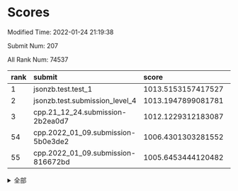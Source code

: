 # Scores

Modified Time: 2022-01-24 21:19:38

Submit Num: 207

All Rank Num: 74537

| rank |               submit               |       score        |       sigma        | pk_num |
| :--- | :--------------------------------- | :----------------- | :----------------- | :----- |
| 1    | jsonzb.test.test_1                 | 1013.5153157417527 | 0.8167769480285375 | 1439   |
| 2    | jsonzb.test.submission_level_4     | 1013.1947899081781 | 0.8215231711085164 | 1443   |
| 3    | cpp.21_12_24.submission-2b2ea0d7   | 1012.1229312183087 | 0.7977159651668121 | 1440   |
| 54   | cpp.2022_01_09.submission-5b0e3de2 | 1006.4301303281552 | 0.7204173875914908 | 1444   |
| 55   | cpp.2022_01_09.submission-816672bd | 1005.6453444120482 | 0.7220949056328243 | 1442   |


<details>
<summary>全部</summary>

| rank |                 submit                 |       score        |       sigma        | pk_num |
| :--- | :------------------------------------- | :----------------- | :----------------- | :----- |
| 1    | jsonzb.test.test_1                     | 1013.5153157417527 | 0.8167769480285375 | 1439   |
| 2    | jsonzb.test.submission_level_4         | 1013.1947899081781 | 0.8215231711085164 | 1443   |
| 3    | cpp.21_12_24.submission-2b2ea0d7       | 1012.1229312183087 | 0.7977159651668121 | 1440   |
| 4    | gobigger.level_3.submission_level_3_1  | 1011.8940524795748 | 0.7953688859519433 | 1440   |
| 5    | gobigger.level_3.submission_level_3_6  | 1011.6706091993497 | 0.8142010432882107 | 1440   |
| 6    | gobigger.level_3.submission_level_3_10 | 1011.2965225859838 | 0.7623014707553314 | 1439   |
| 7    | gobigger.level_3.submission_level_3_4  | 1011.1657284814814 | 0.7942895711196081 | 1437   |
| 8    | gobigger.level_3.submission_level_3_30 | 1011.1459620141475 | 0.7712215095910077 | 1444   |
| 9    | gobigger.level_3.submission_level_3_29 | 1010.8742463946245 | 0.7709626521265422 | 1438   |
| 10   | gobigger.level_3.submission_level_3_0  | 1010.8537741026701 | 0.7830277180279014 | 1443   |
| 11   | gobigger.level_3.submission_level_3_33 | 1010.7415849229722 | 0.7633292040307058 | 1439   |
| 12   | gobigger.level_3.submission_level_3_45 | 1010.6785146268301 | 0.7637104992906266 | 1439   |
| 13   | gobigger.level_3.submission_level_3_41 | 1010.6711001489817 | 0.7673040110435463 | 1444   |
| 14   | gobigger.level_3.submission_level_3_44 | 1010.3534507494688 | 0.743437840404505  | 1439   |
| 15   | gobigger.level_3.submission_level_3_34 | 1010.3057636362296 | 0.7813217547343774 | 1434   |
| 16   | gobigger.level_3.submission_level_3_28 | 1010.2778573448238 | 0.7498530404047014 | 1443   |
| 17   | gobigger.level_3.submission_level_3_2  | 1010.2065316235384 | 0.7541369222984278 | 1441   |
| 18   | gobigger.level_3.submission_level_3_21 | 1010.156958967076  | 0.7592011046750623 | 1440   |
| 19   | gobigger.level_3.submission_level_3_8  | 1010.1434029145364 | 0.7571260674902683 | 1439   |
| 20   | gobigger.level_3.submission_level_3_26 | 1010.1237289305204 | 0.7435345695314646 | 1437   |
| 21   | gobigger.level_3.submission_level_3_31 | 1010.077393094952  | 0.759644478282142  | 1439   |
| 22   | gobigger.level_3.submission_level_3_36 | 1010.0629492087365 | 0.7763074913233308 | 1438   |
| 23   | gobigger.level_3.submission_level_3_39 | 1010.0151232378986 | 0.75682871886103   | 1444   |
| 24   | gobigger.level_3.submission_level_3_49 | 1009.9622247793156 | 0.7644684883503446 | 1441   |
| 25   | gobigger.level_3.submission_level_3_7  | 1009.9542906451527 | 0.771380450370418  | 1441   |
| 26   | gobigger.level_3.submission_level_3_15 | 1009.9420861402461 | 0.7425226518655215 | 1439   |
| 27   | gobigger.level_3.submission_level_3_27 | 1009.9368697802312 | 0.7689966520518996 | 1439   |
| 28   | gobigger.level_3.submission_level_3_35 | 1009.9027567525615 | 0.7464171473653075 | 1441   |
| 29   | gobigger.level_3.submission_level_3_47 | 1009.8995548044163 | 0.758882344830594  | 1435   |
| 30   | gobigger.level_3.submission_level_3_38 | 1009.8597315076654 | 0.7801949887423809 | 1435   |
| 31   | gobigger.level_3.submission_level_3_19 | 1009.813945169348  | 0.7378300444462605 | 1440   |
| 32   | gobigger.level_3.submission_level_3_14 | 1009.813399235274  | 0.7653892274963395 | 1439   |
| 33   | gobigger.level_3.submission_level_3_46 | 1009.6954476259009 | 0.7297966278386907 | 1441   |
| 34   | gobigger.level_3.submission_level_3_37 | 1009.6701588950507 | 0.7557411246765112 | 1435   |
| 35   | gobigger.level_3.submission_level_3_20 | 1009.6293240540011 | 0.7565237181232533 | 1439   |
| 36   | gobigger.level_3.submission_level_3_3  | 1009.398162034708  | 0.7413041345665323 | 1441   |
| 37   | gobigger.level_3.submission_level_3_5  | 1009.2867897417884 | 0.7545363312465009 | 1443   |
| 38   | gobigger.level_3.submission_level_3_17 | 1009.2209769061257 | 0.7566430135420327 | 1443   |
| 39   | gobigger.level_3.submission_level_3_48 | 1009.166771003915  | 0.7570878360177496 | 1443   |
| 40   | gobigger.level_3.submission_level_3_32 | 1009.1512689372673 | 0.7412797309673749 | 1441   |
| 41   | gobigger.level_3.submission_level_3_13 | 1009.147248610087  | 0.7648610155244705 | 1441   |
| 42   | gobigger.level_3.submission_level_3_16 | 1009.0363226240268 | 0.7459633324565502 | 1440   |
| 43   | gobigger.level_3.submission_level_3_12 | 1009.031387240898  | 0.7626537813219411 | 1441   |
| 44   | gobigger.level_3.submission_level_3_43 | 1008.9853223888376 | 0.747233756841843  | 1442   |
| 45   | gobigger.level_3.submission_level_3_40 | 1008.9779732472712 | 0.7527731723593937 | 1443   |
| 46   | gobigger.level_3.submission_level_3_24 | 1008.9585366404377 | 0.7725370357722742 | 1441   |
| 47   | gobigger.level_3.submission_level_3_23 | 1008.7295882683326 | 0.7656326691689296 | 1442   |
| 48   | gobigger.level_3.submission_level_3_42 | 1008.7060828493451 | 0.7578873089293529 | 1445   |
| 49   | gobigger.level_3.submission_level_3_9  | 1008.6982541201338 | 0.7458121174453257 | 1442   |
| 50   | gobigger.level_3.submission_level_3_11 | 1008.6674434966194 | 0.7536534430391914 | 1445   |
| 51   | gobigger.level_3.submission_level_3_25 | 1008.6156830034403 | 0.7425261083083259 | 1436   |
| 52   | gobigger.level_3.submission_level_3_22 | 1008.554755737686  | 0.7494013433708637 | 1442   |
| 53   | gobigger.level_3.submission_level_3_18 | 1007.7962868250698 | 0.7412115394768825 | 1443   |
| 54   | cpp.2022_01_09.submission-5b0e3de2     | 1006.4301303281552 | 0.7204173875914908 | 1444   |
| 55   | cpp.2022_01_09.submission-816672bd     | 1005.6453444120482 | 0.7220949056328243 | 1442   |
| 56   | gobigger.level_1.submission_level_1_6  | 1005.1482619280316 | 0.7157616946506186 | 1442   |
| 57   | gobigger.level_1.submission_level_1_23 | 1004.8268347349733 | 0.7313201010657244 | 1444   |
| 58   | gobigger.level_1.submission_level_1_32 | 1004.6521497708294 | 0.7173544952216577 | 1442   |
| 59   | gobigger.level_1.submission_level_1_35 | 1004.6404622253867 | 0.7223466632823236 | 1442   |
| 60   | gobigger.level_1.submission_level_1_2  | 1004.4201536056203 | 0.7149938710472571 | 1439   |
| 61   | gobigger.level_1.submission_level_1_28 | 1004.286235557018  | 0.7127428254340114 | 1443   |
| 62   | gobigger.level_1.submission_level_1_40 | 1004.1896155743067 | 0.7204170263155745 | 1434   |
| 63   | gobigger.level_1.submission_level_1_19 | 1004.1428809249217 | 0.7185796380325865 | 1445   |
| 64   | gobigger.level_1.submission_level_1_41 | 1004.0086699388429 | 0.7048824629497212 | 1440   |
| 65   | gobigger.level_1.submission_level_1_12 | 1003.9768624762786 | 0.7220732222651922 | 1435   |
| 66   | gobigger.level_1.submission_level_1_10 | 1003.9181074550931 | 0.7125087638818619 | 1441   |
| 67   | gobigger.level_1.submission_level_1_46 | 1003.9130276930545 | 0.7134638063151401 | 1439   |
| 68   | gobigger.level_1.submission_level_1_49 | 1003.8367662460291 | 0.7154874348467736 | 1441   |
| 69   | gobigger.level_1.submission_level_1_38 | 1003.7811409542575 | 0.7206829016418065 | 1441   |
| 70   | gobigger.level_1.submission_level_1_7  | 1003.773530576391  | 0.711484229581279  | 1434   |
| 71   | gobigger.level_1.submission_level_1_20 | 1003.7642082961752 | 0.7253906846519115 | 1436   |
| 72   | gobigger.level_1.submission_level_1_34 | 1003.6376544459143 | 0.7171961302090629 | 1444   |
| 73   | gobigger.level_1.submission_level_1_43 | 1003.628651823677  | 0.7111044915545688 | 1439   |
| 74   | gobigger.level_1.submission_level_1_37 | 1003.5966282459701 | 0.7189994886276632 | 1440   |
| 75   | gobigger.level_1.submission_level_1_36 | 1003.5150786478689 | 0.7086662948779202 | 1439   |
| 76   | gobigger.level_1.submission_level_1_26 | 1003.4851572227639 | 0.7243035165765046 | 1441   |
| 77   | gobigger.level_1.submission_level_1_1  | 1003.4071910038668 | 0.7078826265789722 | 1442   |
| 78   | gobigger.level_1.submission_level_1_5  | 1003.362030831836  | 0.7092116393320756 | 1440   |
| 79   | gobigger.level_1.submission_level_1_11 | 1003.3116173385282 | 0.7104650839247048 | 1441   |
| 80   | gobigger.level_1.submission_level_1_9  | 1003.286217728161  | 0.7077664306712814 | 1442   |
| 81   | gobigger.level_1.submission_level_1_48 | 1003.2824159545504 | 0.7194709272855561 | 1444   |
| 82   | gobigger.level_1.submission_level_1_47 | 1003.2696323198322 | 0.7210223207744104 | 1441   |
| 83   | gobigger.level_1.submission_level_1_8  | 1003.2063821171625 | 0.7109839144095217 | 1438   |
| 84   | gobigger.level_1.submission_level_1_0  | 1003.2026973660871 | 0.7185837924721713 | 1440   |
| 85   | gobigger.level_1.submission_level_1_25 | 1003.1889241097009 | 0.7117978751186433 | 1441   |
| 86   | gobigger.level_1.submission_level_1_42 | 1003.1555177269272 | 0.7204311589533252 | 1441   |
| 87   | gobigger.level_1.submission_level_1_4  | 1003.1470951560065 | 0.7027782217458943 | 1443   |
| 88   | gobigger.level_1.submission_level_1_3  | 1003.146792683916  | 0.7163283882715862 | 1443   |
| 89   | gobigger.level_1.submission_level_1_15 | 1003.0816452557065 | 0.717115097524923  | 1441   |
| 90   | gobigger.level_1.submission_level_1_45 | 1003.02696827463   | 0.7260598430954306 | 1441   |
| 91   | gobigger.level_1.submission_level_1_13 | 1003.0040056490528 | 0.7208569008929687 | 1437   |
| 92   | gobigger.level_1.submission_level_1_44 | 1002.9297749396011 | 0.7159234550350161 | 1437   |
| 93   | gobigger.level_1.submission_level_1_33 | 1002.9126720911754 | 0.7166353587833718 | 1437   |
| 94   | gobigger.level_1.submission_level_1_21 | 1002.894563105007  | 0.7168737361066805 | 1439   |
| 95   | gobigger.level_1.submission_level_1_18 | 1002.8462124506256 | 0.714949553306437  | 1440   |
| 96   | gobigger.level_1.submission_level_1_29 | 1002.8271440179227 | 0.7141340959867781 | 1439   |
| 97   | gobigger.level_1.submission_level_1_16 | 1002.8008180294311 | 0.7154518922114663 | 1441   |
| 98   | gobigger.level_1.submission_level_1_24 | 1002.7503005764414 | 0.713347844361311  | 1439   |
| 99   | gobigger.level_1.submission_level_1_22 | 1002.7154609722922 | 0.7129387787096129 | 1441   |
| 100  | gobigger.level_1.submission_level_1_31 | 1002.6004570038434 | 0.7096575812416178 | 1440   |
| 101  | gobigger.level_1.submission_level_1_14 | 1002.4480529598011 | 0.7040880384566214 | 1442   |
| 102  | gobigger.level_1.submission_level_1_27 | 1001.8583938781165 | 0.7108245913708386 | 1439   |
| 103  | gobigger.level_1.submission_level_1_17 | 1001.7013048357185 | 0.7177901469317267 | 1435   |
| 104  | gobigger.level_1.submission_level_1_30 | 1001.5678995517356 | 0.7158051099813424 | 1442   |
| 105  | gobigger.level_1.submission_level_1_39 | 1001.4290481401098 | 0.7114033975366648 | 1436   |
| 106  | gobigger.random.submission_random_33   | 997.3865646357947  | 0.7027986331471424 | 1437   |
| 107  | gobigger.random.submission_random_48   | 997.3690699431559  | 0.7030946351634527 | 1441   |
| 108  | gobigger.random.submission_random_20   | 997.0726715377186  | 0.7028034332007373 | 1441   |
| 109  | gobigger.random.submission_random_18   | 997.007889649522   | 0.7156374718347304 | 1441   |
| 110  | gobigger.random.submission_random_14   | 997.0045200019949  | 0.7048883187804659 | 1444   |
| 111  | gobigger.random.submission_random_24   | 996.8140685252262  | 0.7099701920293224 | 1438   |
| 112  | gobigger.random.submission_random_16   | 996.7507993231831  | 0.701463313035429  | 1441   |
| 113  | gobigger.random.submission_random_27   | 996.5689184065152  | 0.7097020236534973 | 1442   |
| 114  | gobigger.random.submission_random_44   | 996.3560214612478  | 0.7213717883667415 | 1445   |
| 115  | gobigger.random.submission_random_47   | 996.2917289479554  | 0.7418478358338284 | 1440   |
| 116  | gobigger.random.submission_random_7    | 996.2813902239244  | 0.72119231277271   | 1435   |
| 117  | gobigger.random.submission_random_19   | 996.2303489073513  | 0.720443505073794  | 1442   |
| 118  | gobigger.random.submission_random_8    | 996.1807425542627  | 0.7174112352361043 | 1444   |
| 119  | gobigger.random.submission_random_28   | 996.1265858562557  | 0.7039305098943468 | 1441   |
| 120  | gobigger.random.submission_random_25   | 996.086493159429   | 0.712319236832316  | 1449   |
| 121  | gobigger.random.submission_random_3    | 996.0856998489915  | 0.7253670276674195 | 1438   |
| 122  | gobigger.random.submission_random_30   | 996.0483217447307  | 0.7043451798846628 | 1443   |
| 123  | gobigger.random.submission_random_1    | 996.0428985809392  | 0.7185902265865591 | 1440   |
| 124  | gobigger.random.submission_random_46   | 996.0418975661158  | 0.7113723220346728 | 1445   |
| 125  | gobigger.random.submission_random_13   | 996.0160426172863  | 0.7225154774057283 | 1443   |
| 126  | gobigger.random.submission_random_43   | 995.9990683280133  | 0.7236680895608232 | 1440   |
| 127  | gobigger.random.submission_random_45   | 995.9689766878515  | 0.7214358026732977 | 1445   |
| 128  | gobigger.random.submission_random_39   | 995.9542241302925  | 0.7053116076770863 | 1434   |
| 129  | gobigger.random.submission_random_0    | 995.928824532022   | 0.7216338313894118 | 1441   |
| 130  | gobigger.random.submission_random_29   | 995.9110195628858  | 0.7042775841015078 | 1440   |
| 131  | gobigger.random.submission_random_22   | 995.8497211074814  | 0.7177992586662233 | 1438   |
| 132  | gobigger.random.submission_random_42   | 995.7546735578671  | 0.703275119500597  | 1445   |
| 133  | gobigger.random.submission_random_26   | 995.7439959709775  | 0.7155037833186333 | 1444   |
| 134  | gobigger.random.submission_random_31   | 995.6917802890375  | 0.7107339673045104 | 1439   |
| 135  | gobigger.random.submission_random_17   | 995.5394344294816  | 0.7199946121353553 | 1439   |
| 136  | gobigger.random.submission_random_23   | 995.5344835855698  | 0.7199683731716057 | 1437   |
| 137  | gobigger.random.submission_random_41   | 995.5194152127891  | 0.7094085357101209 | 1436   |
| 138  | gobigger.random.submission_random_21   | 995.4327093447155  | 0.7009143528213483 | 1437   |
| 139  | gobigger.random.submission_random_4    | 995.3207454734929  | 0.7365541957766478 | 1440   |
| 140  | gobigger.random.submission_random_6    | 995.2532863670325  | 0.7195955733454998 | 1438   |
| 141  | gobigger.random.submission_random_49   | 995.2454097135646  | 0.7154514923020574 | 1436   |
| 142  | gobigger.random.submission_random_15   | 995.2113497289138  | 0.6973369162330549 | 1438   |
| 143  | gobigger.random.submission_random_36   | 995.1708297578215  | 0.7111498186287195 | 1440   |
| 144  | gobigger.random.submission_random_5    | 995.0812817812823  | 0.7198055216950262 | 1439   |
| 145  | gobigger.random.submission_random_32   | 995.0775454896294  | 0.7229372174116263 | 1438   |
| 146  | gobigger.random.submission_random_9    | 995.0453395064043  | 0.7218078348816531 | 1439   |
| 147  | gobigger.random.submission_random_34   | 995.0225044865341  | 0.7200923710933863 | 1440   |
| 148  | gobigger.random.submission_random_37   | 995.0103766528001  | 0.7247215726276893 | 1444   |
| 149  | gobigger.random.submission_random_38   | 995.007666482296   | 0.7077157335193819 | 1443   |
| 150  | gobigger.random.submission_random_10   | 994.9874748601765  | 0.7122359322922482 | 1440   |
| 151  | gobigger.random.submission_random_40   | 994.9223287716877  | 0.7154507970001605 | 1442   |
| 152  | gobigger.random.submission_random_35   | 994.6991899693583  | 0.7019298248143455 | 1440   |
| 153  | gobigger.random.submission_random_11   | 994.6259568259673  | 0.7147558281380348 | 1440   |
| 154  | gobigger.random.submission_random_12   | 994.6053678287916  | 0.7210118885413045 | 1437   |
| 155  | gobigger.random.submission_random_2    | 994.3890683464053  | 0.7246552398361972 | 1440   |
| 156  | gobigger.level_2.submission_level_2_23 | 994.1007169911484  | 0.7385888687542073 | 1442   |
| 157  | gobigger.level_2.submission_level_2_13 | 993.7873509104362  | 0.7441046302166194 | 1441   |
| 158  | gobigger.level_2.submission_level_2_21 | 993.2601599154607  | 0.7288656187721452 | 1437   |
| 159  | gobigger.level_2.submission_level_2_22 | 993.0667034114764  | 0.7252229136743704 | 1444   |
| 160  | gobigger.level_2.submission_level_2_32 | 993.032726686562   | 0.7343313021674948 | 1434   |
| 161  | gobigger.level_2.submission_level_2_9  | 993.006176101548   | 0.7294005647522632 | 1434   |
| 162  | gobigger.level_2.submission_level_2_35 | 993.0027845660464  | 0.7149237677806705 | 1440   |
| 163  | gobigger.level_2.submission_level_2_0  | 992.8861006245606  | 0.7515980489294192 | 1437   |
| 164  | gobigger.level_2.submission_level_2_25 | 992.8054325706993  | 0.7476949944501347 | 1442   |
| 165  | gobigger.level_2.submission_level_2_41 | 992.5924162557119  | 0.7330157597003387 | 1442   |
| 166  | gobigger.level_2.submission_level_2_42 | 992.5862162468359  | 0.7366031738283514 | 1445   |
| 167  | gobigger.level_2.submission_level_2_5  | 992.5574896159596  | 0.7436331470436474 | 1440   |
| 168  | gobigger.level_2.submission_level_2_4  | 992.5405091022933  | 0.7440690158339145 | 1443   |
| 169  | gobigger.level_2.submission_level_2_26 | 992.5199245462376  | 0.7362750534883747 | 1440   |
| 170  | gobigger.level_2.submission_level_2_49 | 992.5146413819126  | 0.7324072752038641 | 1441   |
| 171  | gobigger.level_2.submission_level_2_19 | 992.4867022877015  | 0.7374880299638602 | 1440   |
| 172  | gobigger.level_2.submission_level_2_17 | 992.4661379554146  | 0.7433946193909324 | 1442   |
| 173  | gobigger.level_2.submission_level_2_34 | 992.4225356658793  | 0.753022585551895  | 1442   |
| 174  | gobigger.level_2.submission_level_2_44 | 992.4188891194906  | 0.7456907114305666 | 1436   |
| 175  | gobigger.level_2.submission_level_2_40 | 992.3951939329281  | 0.7683266103930603 | 1443   |
| 176  | gobigger.level_2.submission_level_2_10 | 992.3211015049365  | 0.749092481503948  | 1443   |
| 177  | gobigger.level_2.submission_level_2_47 | 992.2717837836203  | 0.7485092949408235 | 1438   |
| 178  | gobigger.level_2.submission_level_2_28 | 992.2375010366115  | 0.7500275468349596 | 1437   |
| 179  | gobigger.level_2.submission_level_2_31 | 992.1945857863818  | 0.7425252474194327 | 1441   |
| 180  | gobigger.level_2.submission_level_2_6  | 992.1459873454448  | 0.7449159603961655 | 1441   |
| 181  | gobigger.level_2.submission_level_2_8  | 992.0661309617437  | 0.7485356220079666 | 1441   |
| 182  | gobigger.level_2.submission_level_2_48 | 992.0173738698234  | 0.7414909706383287 | 1442   |
| 183  | gobigger.level_2.submission_level_2_38 | 991.9998580036272  | 0.7537203017531597 | 1440   |
| 184  | gobigger.level_2.submission_level_2_36 | 991.9595048813314  | 0.7587345655484127 | 1440   |
| 185  | gobigger.level_2.submission_level_2_30 | 991.9315091642524  | 0.7469195238218134 | 1440   |
| 186  | gobigger.level_2.submission_level_2_18 | 991.9080809046171  | 0.7509162828037247 | 1436   |
| 187  | gobigger.level_2.submission_level_2_2  | 991.8147186452737  | 0.746447827998652  | 1441   |
| 188  | gobigger.level_2.submission_level_2_27 | 991.7744814994153  | 0.7638431221109567 | 1439   |
| 189  | gobigger.level_2.submission_level_2_33 | 991.7218933684981  | 0.7562852782170976 | 1441   |
| 190  | gobigger.level_2.submission_level_2_3  | 991.610792060881   | 0.7545050641448363 | 1441   |
| 191  | gobigger.level_2.submission_level_2_24 | 991.5750209738441  | 0.7431541393521128 | 1441   |
| 192  | gobigger.level_2.submission_level_2_46 | 991.4732199495603  | 0.7628461090117145 | 1433   |
| 193  | gobigger.level_2.submission_level_2_37 | 991.4622821103494  | 0.7387137694630758 | 1439   |
| 194  | gobigger.level_2.submission_level_2_12 | 991.3760542784405  | 0.7515913410862575 | 1443   |
| 195  | gobigger.level_2.submission_level_2_43 | 991.3651282949504  | 0.7455313241700464 | 1441   |
| 196  | gobigger.level_2.submission_level_2_29 | 991.3497308264003  | 0.7809215525799027 | 1442   |
| 197  | gobigger.level_2.submission_level_2_15 | 991.2128680899197  | 0.7444224123818637 | 1442   |
| 198  | gobigger.level_2.submission_level_2_1  | 991.2110690391055  | 0.7497528742791008 | 1437   |
| 199  | gobigger.level_2.submission_level_2_45 | 991.2046477941243  | 0.7479213119598319 | 1444   |
| 200  | gobigger.level_2.submission_level_2_39 | 991.097506382756   | 0.7443451257993214 | 1440   |
| 201  | gobigger.level_2.submission_level_2_20 | 990.6200143473789  | 0.758351081582443  | 1444   |
| 202  | gobigger.level_2.submission_level_2_14 | 990.5658737390814  | 0.7603553469615033 | 1440   |
| 203  | gobigger.level_2.submission_level_2_7  | 990.4931219914068  | 0.7581659795106397 | 1441   |
| 204  | gobigger.level_2.submission_level_2_11 | 990.4719622610017  | 0.7447891163931674 | 1447   |
| 205  | gobigger.level_2.submission_level_2_16 | 989.443218541498   | 0.7764728399198901 | 1439   |
| 206  | gobigger.none.submission_none_1        | 976.5819811588212  | 1.37182744916255   | 1443   |
| 207  | gobigger.none.submission_none_0        | 976.4173352788415  | 1.5282565177680447 | 1443   |

</details>